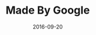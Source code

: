 ---
layout: site
title: "Made By Google"
date: 2016-09-20
categories: [google]
version: 1.5.8
major: 1
minor: 5
patch: 8
slug: made-by-google
link: https://madeby.google.com/
submitter: lpolepeddi
permalink: /sites/:slug
---